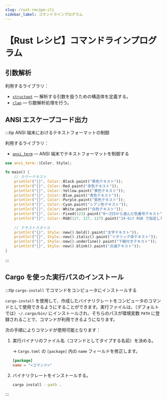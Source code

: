 ```yaml
---
slug: /rust-recipe-cli
sidebar_label: コマンドラインプログラム
---
```


# 【Rust レシピ】コマンドラインプログラム

## 引数解析

利用するライブラリ：

- [`structopt`](https://docs.rs/structopt) — 解析する引数を扱うための構造体を定義する。
- [`clap`](https://docs.rs/clap) — 引数解析処理を行う。

## ANSI エスケープコード出力

:::tip ANSI 端末におけるテキストフォーマットの制御

利用するライブラリ：

- [`ansi_term`](https://docs.rs/ansi_term) — ANSI 端末でテキストフォーマットを制御する

```rust
use ansi_term::{Color, Style};

fn main() {
    // カラーテキスト
    println!("{}", Color::Black.paint("黒色テキスト"));
    println!("{}", Color::Red.paint("赤色テキスト"));
    println!("{}", Color::Yellow.paint("黄色テキスト"));
    println!("{}", Color::Blue.paint("青色テキスト"));
    println!("{}", Color::Purple.paint("紫色テキスト"));
    println!("{}", Color::Cyan.paint("シアン色テキスト"));
    println!("{}", Color::White.paint("白色テキスト"));
    println!("{}", Color::Fixed(123).paint("0〜255から選んだ色番号テキスト"));
    println!("{}", Color::RGB(127, 127, 127).paint("24-bit RGB で指定した色のテキスト"));
    
    // テキストスタイル
    println!("{}", Style::new().bold().paint("太字テキスト"));
    println!("{}", Style::new().italic().paint("イタリック体テキスト"));
    println!("{}", Style::new().underline().paint("下線付きテキスト"));
    println!("{}", Style::new().blink().paint("点滅テキスト"));
}
```

:::

## Cargo を使った実行パスのインストール

:::tip `cargo-install` でコマンドをコンピュータにインストールする

`cargo-install` を使用して、作成したバイナリクレートをコンピュータのコマンドとして使用できるようにすることができます。実行ファイルは、（デフォルトでは）`~/.cargo/bin/` にインストールされ、そちらのパスが環境変数 `PATH` に登録されることで、コマンドが利用できるようになります。

次の手順によりコマンドが使用可能となります：

1. 実行バイナリのファイル名（コマンドとしてタイプする名前）を決める。

   → `Cargo.toml` の `[package]` 内の `name` フィールドを修正します。

   ```toml title="Cargo.toml"
   [package]
   name = "<コマンド>"
   ```
   
2. バイナリクレートをインストールする。

   ```bash
   cargo install --path .
   ```

:::